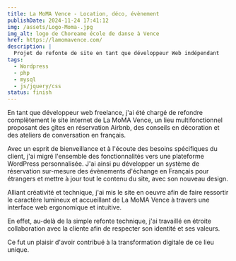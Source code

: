 ```yaml
---
title: La MoMA Vence - Location, déco, évènement
publishDate: 2024-11-24 17:41:12
img: /assets/Logo-Moma-.jpg
img_alt: logo de Choreame école de danse à Vence
href: https://lamomavence.com/
description: |
  Projet de refonte de site en tant que développeur Web indépendant
tags:
  - Wordpress
  - php
  - mysql
  - js/jquery/css
status: finish
---
```


En tant que développeur web freelance, j'ai été chargé de refondre complètement le site internet de La MoMA Vence, un lieu multifonctionnel proposant des gîtes en réservation Airbnb, des conseils en décoration et des ateliers de conversation en français.

Avec un esprit de bienveillance et à l'écoute des besoins spécifiques du client, j'ai migré l'ensemble des fonctionnalités vers une plateforme WordPress personnalisée. J'ai ainsi pu développer un système de réservation sur-mesure des évènements d'échange en Français pour étrangers et mettre à jour tout le contenu du site, avec son nouveau design.

Alliant créativité et technique, j'ai mis le site en oeuvre afin de faire ressortir le caractère lumineux et accueillant de La MoMA Vence à travers une interface web ergonomique et intuitive. 

En effet, au-delà de la simple refonte technique, j'ai travaillé en étroite collaboration avec la cliente afin de respecter son identité et ses valeurs.

Ce fut un plaisir d'avoir contribué à la transformation digitale de ce lieu unique.